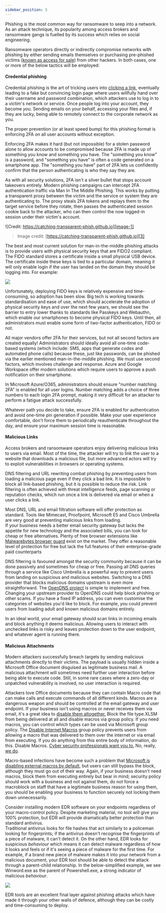 ```yaml
---
sidebar_position: 5
---
```


Phishing is the most common way for ransomware to seep into a network. As an attack technique, its popularity among access brokers and ransomware gangs is fuelled by its success which relies on social engineering.

Ransomware operators directly or indirectly compromise networks with phishing by either sending emails themselves or purchasing pre-phished victims ([known as access for sale][1]) from other hackers. In both cases, one or more of the below tactics will be employed:


#### Credential phishing

Credential phishing is the art of tricking users into [clicking a link][2], eventually leading to a fake but convincing login page where users willfully hand over their username and password combination, which attackers use to log in to a victim's network or service. Once people log into your account, they become _you_. Sending emails on your behalf, accessing your files and, if they are lucky, being able to remotely connect to the corporate network as you. 

The proper prevention (or at least speed bump) for this phishing format is enforcing 2FA on all user accounts without exception. 

Enforcing 2FA makes it hard (but not impossible) for a stolen password alone to allow accounts to be compromised because 2FA is made up of something you know and something you have. The "something you know" is a password, and "something you have" is often a code generated on a smartphone app. The "something you have" part of 2FA lets us confidently confirm that the person authenticating is who they say they are.  
  
As with all security solutions, 2FA isn't a silver bullet that stops account takeovers entirely. Modern phishing campaigns can intercept 2FA authentication traffic via Man In The Middle Phishing. This works by putting a transparent proxy between the victim and the service or system they are authenticating to. The proxy steals 2FA tokens and replays them to the target service before they rotate, then passes the authenticated session cookie back to the attacker, who can then control the now logged-in session under their victim's account. 

![Credit: https://catching-transparent-phish.github.io][image-1]
> Image credit: [https://catching-transparent-phish.github.io][3]

The best and most current solution for man-in-the-middle phishing attacks is to provide users with physical security keys that are FIDO2 compliant. The FIDO standard stores a certificate inside a small physical USB device. The certificate inside these keys is tied to a particular domain, meaning it will only enable login if the user has landed on the domain they should be logging into. For example: 

![][image-2]

Unfortunately, deploying FIDO keys is relatively expensive and time-consuming, so adoption has been slow. 
Big tech is working towards standardisation and ease of use, which should accelerate the adoption of physical security keys and over the next few years, we should see the barrier to entry lower thanks to standards like Passkeys and Webauthn, which enable our smartphones to become physical FIDO keys. Until then, all administrators must enable some form of two-factor authentication, FIDO or not. 

All major vendors offer 2FA for their services, but not all second factors are created equally!
Administrators should ideally avoid all one-time code-based systems (which include: SMS, apps that generate codes and automated phone calls) because these, just like passwords, can be phished via the earlier mentioned man-in-the-middle phishing.
We must use second factors, which involves challenge and response. Azure and Google Workspace offer modern solutions which require users to approve a push notification on their smartphone. 

In Microsoft Azure/O365, administrators should ensure "number matching 2FA" is enabled for all user logins. Number matching adds a choice of three numbers to each login 2FA prompt, making it very difficult for an attacker to perform a fatigue attack successfully. 

Whatever path you decide to take, ensure 2FA is enabled for authentication and avoid one-time pin generation if possible. Make your user experience comfortable, don't force them to periodically reauthenticate throughout the day, and ensure your maximum session time is reasonable. 

#### Malicious Links  

Access brokers and ransomware operators enjoy delivering malicious links to users via email. Most of the time, the attacker will try to link the user to a website that downloads a malicious file, but more advanced actors will try to exploit vulnerabilities in browsers or operating systems. 

DNS filtering and URL rewriting combat phishing by preventing users from loading a malicious page even if they click a bad link. It is impossible to block all link-based phishing, but it is possible to reduce the risk. Link filtering is often achieved with threat intelligence feeds, page scanning or reputation checks, which run once a link is delivered via email or when a user clicks a link.  
  
Most DNS, URL and email filtration software will offer protection as standard. Tools like Mimecast, Proofpoint, Microsoft E5 and Cisco Umbrella are very good at preventing malicious links from loading.   
If your business needs a better email security gateway but lacks the appetite for new technology and the associated bills, you can look for cheap or free alternatives. Plenty of free browser extensions like [Malwarebytes browser guard][4] exist on the market. They offer a reasonable level of protection for free but lack the full features of their enterprise-grade paid counterparts 

DNS filtering is favoured amongst the security community because it can be done passively and sometimes for cheap or free. Passing all DNS queries through a service like Cisco Umbrella is a powerful way to prevent users from landing on suspicious and malicious websites. Switching to a DNS provider that blocks malicious domains upstream is even more straightforward. The [OpenDNS project][5] is simple to implement and free. Changing your upstream provider to OpenDNS could help block phishing or other scams. If you have a fixed IP address, you can even customise the categories of websites you'd like to block. For example, you could prevent users from loading adult and known malicious domains entirely.

In an ideal world, your email gateway should scan links in incoming emails and block anything it deems malicious. Allowing users to interact with unchecked links is risky and leaves protection down to the user endpoint, and whatever agent is running there. 


#### Malicious Attachments
Modern attackers successfully breach targets by sending malicious attachments directly to their victims. The payload is usually hidden inside a Microsoft Office document disguised as legitimate business mail. A malicious attachment will sometimes need further user interaction before being able to execute code. Still, in some rare cases where a zero-day or unpatched vulnerability is involved, no user interaction is required.   
  
Attackers love Office documents because they can contain Macro code that can make calls and execute commands of all different kinds. Macros are a dangerous weapon and should be controlled at the email gateway and user endpoint. If your business isn't using macros or never receives them via email, it's a great idea to [disable them altogether.][6] Block the file type.XLSM from being delivered at all and disable macros via group policy. If you need macros, you can control which types can be used via Microsoft group policy. The [Disable Internet Macros][7] group policy prevents users from allowing a macro that was delivered to them over the internet or via email from executing. If you do anything from this entire body of information, do this. Disable Macros. [Cyber security professionals want you to.][8] No, really, [we do][9].

Macro-based infections have become such a problem that [Microsoft is disabling external macros by default][10], but users can still bypass the block, although they must go out of their way. Again, if your business doesn't need macros, block them from executing entirely but bear in mind; security policy should work with a business and not against them, do not force a macroblock on staff that have a legitimate business reason for using them, you should be enabling your business to function securely not locking them down unnecessarily. 

Consider installing modern EDR software on your endpoints regardless of your macro-control policy. Despite marketing material, no tool will give you 100% protection, but EDR will provide dramatically better protection than standard antivirus.  
Traditional antivirus looks for file hashes that act similarly to a policeman looking for fingerprints; if the antivirus doesn't recognise the fingerprints of a piece of malware, it can't detect it. On the other hand, EDR looks for suspicious _behaviour_ which means it can detect malware regardless of how it looks and feels or if it's seeing a piece of malware for the first time. For example, if a brand new piece of malware makes it into your network from a malicious document, your EDR tool should be able to detect the attack through a parent-child relationship. In the below-simplified example, we see Winword.exe as the parent of Powershell.exe, a strong indicator of malicious _behaviour_.

![][image-3]

EDR tools are an excellent final layer against phishing attacks which have made it through your other walls of defence, although they can be costly and time-consuming to deploy. 


[1]:    https://www.techrepublic.com/article/for-sale-access-to-your-company-network-price-less-than-youd-think/
[2]:    https://i.ytimg.com/vi/vheFIrl1LAs/maxresdefault.jpg
[3]:    https://catching-transparent-phish.github.io
[4]:    https://www.malwarebytes.com/browserguard
[5]:    https://www.opendns.com
[6]:    https://4sysops.com/archives/restricting-or-blocking-office-2016-2019-macros-with-group-policy/
[7]:    https://www.cisecurity.org/white-papers/intel-insight-how-to-disable-macros/
[8]:    https://twitter.com/Hexacorn/status/1418634009060458500?s=20
[9]:    https://twitter.com/GovCERT_CH/status/1464148274823282697?s=20
[10]:   https://docs.microsoft.com/en-us/deployoffice/security/internet-macros-blocked

[image-1]:  https://catching-transparent-phish.github.io/img/mitmToolkitOverview.png
[image-2]:  /img/DocImages/2fakey.png
[image-3]:  /img/DocImages/process.png
